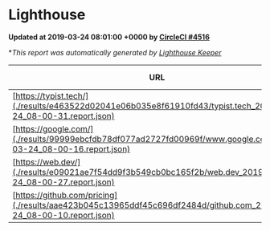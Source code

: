 
# Lighthouse

**Updated at 2019-03-24 08:01:00 +0000 by [CircleCI #4516](https://circleci.com/gh/ItinerisLtd/lighthouse-keeper-example/4516)**

**This report was automatically generated by [Lighthouse Keeper](https://github.com/itinerisltd/lighthouse-keeper)*

| URL | Performance | Accessibility | Best Practices | SEO | PWA | Updated At |
| --- | --- | --- | --- | --- | --- | --- |
| [https://typist.tech/](./results/e463522d02041e06b035e8f61910fd43/typist.tech_2019-03-24_08-00-31.report.json) | 1 |  |  |  |  | 2019-03-24T08:00:31.470Z |
| [https://google.com/](./results/99999ebcfdb78df077ad2727fd00969f/www.google.com_2019-03-24_08-00-16.report.json) | 0.93 | 0.71 | 0.93 | 0.82 | 0.58 | 2019-03-24T08:00:16.843Z |
| [https://web.dev/](./results/e09021ae7f54dd9f3b549cb0bc165f2b/web.dev_2019-03-24_08-00-27.report.json) | 0.93 | 0.93 | 1 | 0.96 | 1 | 2019-03-24T08:00:27.493Z |
| [https://github.com/pricing](./results/aae423b045c13965ddf45c696df2484d/github.com_2019-03-24_08-00-10.report.json) | 0.88 | 0.89 | 0.93 | 0.9 | 0.58 | 2019-03-24T08:00:10.397Z |
